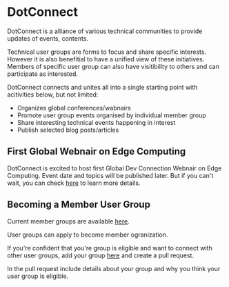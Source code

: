 # DotConnect

DotConnect is a alliance of various technical communities to provide updates of events, contents.

Technical user groups are forms to focus and share specific interests. However it is also benefitial to have a unified view of these initiatives. Members of specific user group can also have visitibility to others and can participate as interested.

DotConnect connects and unites all into a single starting point with acitivities below, but not limited:
* Organizes global conferences/wabnairs
* Promote user group events organised by individual member group
* Share interesting technical events happening in interest
* Publish selected blog posts/articles

## First Global Webnair on Edge Computing

DotConnect is excited to host first Global Dev Connection Webnair on Edge Computing. Event date and topics will be published later. But if you can't wait, you can check [here](events/global-dev-con-egde-computing) to learn more details.

## Becoming a Member User Group

Current member groups are available [here](/member-groups).

User groups can apply to become member ogranization. 

If you're confident that you're group is eligible and want to connect with other user groups, add your group [here](/member-groups) and create a pull request.

In the pull request include details about your group and why you think your user group is eligible.


